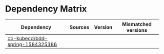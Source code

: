 # Dependency Matrix

Dependency | Sources | Version | Mismatched versions
---------- | ------- | ------- | -------------------
[cb-kubecd/bdd-spring-1584325386](https://github.com/cb-kubecd/bdd-spring-1584325386.git) |  | []() | 
